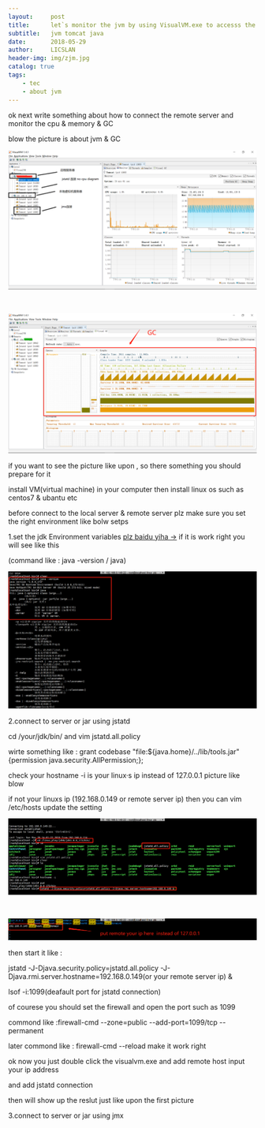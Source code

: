 ```yaml
---
layout:     post
title:      let`s monitor the jvm by using VisualVM.exe to accesss the remote service
subtitle:   jvm tomcat java
date:       2018-05-29
author:     LICSLAN
header-img: img/zjm.jpg
catalog: true
tags:
    - tec
    - about jvm
---
```



ok next write something about how to connect the remote server and monitor the cpu & memory & GC 

blow the picture is about jvm & GC

![](https://raw.githubusercontent.com/licslan/licslan.github.io/master/img/jvm.png)

<br>

![](https://raw.githubusercontent.com/licslan/licslan.github.io/master/img/gc.jpg)

if you want to see the picture like upon , so there something you should prepare for it 

install VM(virtual machine) in your computer then install linux os such as centos7 & ubantu etc

before connect to the local server & remote server plz make sure you set the right environment like bolw setps 

1.set the jdk Environment variables [plz baidu yiha &rarr;](https://www.baidu.com/) if it is work right  you will see like this  

(command like : java -version / java)

![](https://raw.githubusercontent.com/licslan/licslan.github.io/master/img/jdk.jpg)

2.connect to server or jar using jstatd 

cd /your/jdk/bin/  and  vim jstatd.all.policy

wirte something like : grant codebase "file:${java.home}/../lib/tools.jar" {permission java.security.AllPermission;};

check your hostname -i is your linux·s ip instead of 127.0.0.1 picture like blow 

if not your linuxs ip (192.168.0.149 or remote server ip) then you can vim /etc/hosts update the setting 

![](https://raw.githubusercontent.com/licslan/licslan.github.io/master/img/hostnamei.jpg)

<br>

![](https://raw.githubusercontent.com/licslan/licslan.github.io/master/img/hosts.jpg)

then start it like : 

jstatd -J-Djava.security.policy=jstatd.all.policy -J-Djava.rmi.server.hostname=192.168.0.149(or your remote server ip) &

lsof -i:1099(deafault port for jstatd connection)

of courese you should set the firewall and open the port such as 1099 

commond like :firewall-cmd --zone=public --add-port=1099/tcp --permanent   

later commond like : firewall-cmd --reload make it work right

ok now you just double click the visualvm.exe and add remote host input your ip address 

and add jstatd connection

then will show up the reslut just like upon the first picture



3.connect to server or jar using jmx 




